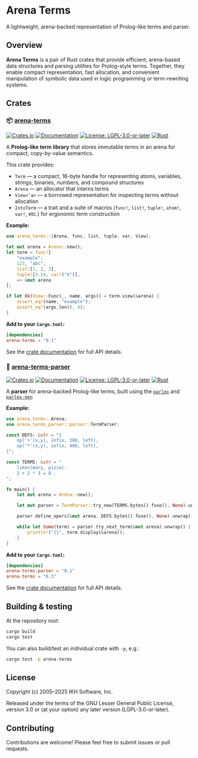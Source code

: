 # Arena Terms

A lightweight, arena-backed representation of Prolog-like terms and parser.

## Overview

**Arena Terms** is a pair of Rust crates that provide efficient, arena-based data structures and parsing utilities for Prolog-style terms.
Together, they enable compact representation, fast allocation, and convenient manipulation of symbolic data used in logic programming or term-rewriting systems.

## Crates

### 📦 [arena-terms](./arena-terms)

[![Crates.io](https://img.shields.io/crates/v/arena-terms.svg)](https://crates.io/crates/arena-terms)
[![Documentation](https://docs.rs/arena-terms/badge.svg)](https://docs.rs/arena-terms)
[![License: LGPL-3.0-or-later](https://img.shields.io/badge/License-LGPL%203.0--or--later-blue.svg)](https://www.gnu.org/licenses/lgpl-3.0)
[![Rust](https://img.shields.io/badge/rust-stable-brightgreen.svg)](https://www.rust-lang.org)

A **Prolog-like term library** that stores immutable terms in an arena for compact, copy-by-value semantics.

This crate provides:

* `Term` — a compact, 16-byte handle for representing atoms, variables, strings, binaries, numbers, and compound structures
* `Arena` — an allocator that interns terms
* `View<'a>` — a borrowed representation for inspecting terms without allocation
* `IntoTerm` — a trait and a suite of macros (`func!`, `list!`, `tuple!`, `atom!`, `var!`, etc.) for ergonomic term construction

**Example:**

```rust
use arena_terms::{Arena, func, list, tuple, var, View};

let mut arena = Arena::new();
let term = func![
    "example";
    123, "abc",
    list![1, 2, 3],
    tuple![3.14, var!("X")],
    => &mut arena
];

if let Ok(View::Func(_, name, args)) = term.view(&arena) {
    assert_eq!(name, "example");
    assert_eq!(args.len(), 4);
}
```

**Add to your `Cargo.toml`:**

```toml
[dependencies]
arena-terms = "0.1"
```

See the [crate documentation](https://docs.rs/arena-terms) for full API details.

### 🔧 [arena-terms-parser](./arena-terms-parser)

[![Crates.io](https://img.shields.io/crates/v/arena-terms-parser.svg)](https://crates.io/crates/arena-terms-parser)
[![Documentation](https://docs.rs/arena-terms-parser/badge.svg)](https://docs.rs/arena-terms-parser)
[![License: LGPL-3.0-or-later](https://img.shields.io/badge/License-LGPL%203.0--or--later-blue.svg)](https://www.gnu.org/licenses/lgpl-3.0)
[![Rust](https://img.shields.io/badge/rust-stable-brightgreen.svg)](https://www.rust-lang.org)

A **parser** for arena-backed Prolog-like terms, built using the [`parlex`](https://crates.io/crates/parlex) and [`parlex-gen`](https://crates.io/crates/parlex-gen)

**Example:**

```rust
use arena_terms::Arena;
use arena_terms_parser::parser::TermParser;

const DEFS: &str = "[
    op('+'(x,y), infix, 380, left),
    op('*'(x,y), infix, 400, left),
]";

const TERMS: &str = "
    likes(mary, pizza).
    2 + 2 * 3 = 8 .
";

fn main() {
    let mut arena = Arena::new();

    let mut parser = TermParser::try_new(TERMS.bytes().fuse(), None).unwrap();

    parser.define_opers(&mut arena, DEFS.bytes().fuse(), None).unwrap();

    while let Some(term) = parser.try_next_term(&mut arena).unwrap() {
        println!("{}", term.display(&arena));
    }
}
```

**Add to your `Cargo.toml`:**

```toml
[dependencies]
arena-terms-parser = "0.1"
arena-terms = "0.3"
```

See the [crate documentation](https://docs.rs/arena-terms-parser) for full API details.

## Building & testing

At the repository root:

```bash
cargo build
cargo test
```

You can also build/test an individual crate with `-p`, e.g.:

```bash
cargo test -p arena-terms
```

## License

Copyright (c) 2005–2025 IKH Software, Inc.

Released under the terms of the GNU Lesser General Public License, version 3.0 or (at your option) any later version (LGPL-3.0-or-later).

## Contributing

Contributions are welcome! Please feel free to submit issues or pull requests.
